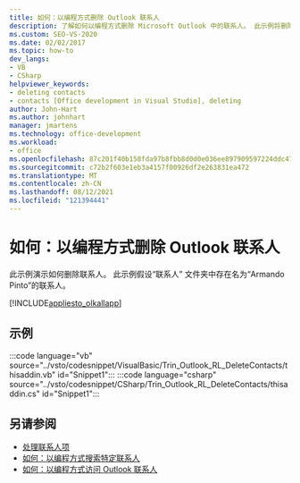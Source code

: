 ```yaml
---
title: 如何：以编程方式删除 Outlook 联系人
description: 了解如何以编程方式删除 Microsoft Outlook 中的联系人。 此示例将删除一个联系人。
ms.custom: SEO-VS-2020
ms.date: 02/02/2017
ms.topic: how-to
dev_langs:
- VB
- CSharp
helpviewer_keywords:
- deleting contacts
- contacts [Office development in Visual Studio], deleting
author: John-Hart
ms.author: johnhart
manager: jmartens
ms.technology: office-development
ms.workload:
- office
ms.openlocfilehash: 87c201f40b158fda97b8fbb8d0d0e036ee897909597224ddc47b4c150f1784c6
ms.sourcegitcommit: c72b2f603e1eb3a4157f00926df2e263831ea472
ms.translationtype: MT
ms.contentlocale: zh-CN
ms.lasthandoff: 08/12/2021
ms.locfileid: "121394441"
---
```

# <a name="how-to-programmatically-delete-outlook-contacts"></a>如何：以编程方式删除 Outlook 联系人
  此示例演示如何删除联系人。 此示例假设“联系人”  文件夹中存在名为“Armando Pinto”的联系人。

 [!INCLUDE[appliesto_olkallapp](../vsto/includes/appliesto-olkallapp-md.md)]

## <a name="example"></a>示例
 :::code language="vb" source="../vsto/codesnippet/VisualBasic/Trin_Outlook_RL_DeleteContacts/thisaddin.vb" id="Snippet1":::
 :::code language="csharp" source="../vsto/codesnippet/CSharp/Trin_Outlook_RL_DeleteContacts/thisaddin.cs" id="Snippet1":::

## <a name="see-also"></a>另请参阅
- [处理联系人项](../vsto/working-with-contact-items.md)
- [如何：以编程方式搜索特定联系人](../vsto/how-to-programmatically-search-for-a-specific-contact.md)
- [如何：以编程方式访问 Outlook 联系人](../vsto/how-to-programmatically-access-outlook-contacts.md)

